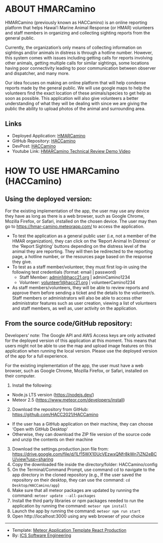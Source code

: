# ABOUT HMARCamino
HMARCamino (previously known as HACCamino) is an online reporting platform that helps Hawai’i Marine Animal Response (or HMAR) volunteers and staff members in organizing and collecting sighting reports from the general public. 

Currently, the organization’s only means of collecting information on sightings and/or animals in distress is through a hotline number. However, this system comes with issues including getting calls for reports involving other animals, getting multiple calls for similar sightings, some locations having poor connectivity leading to poor communication between observer and dispatcher, and many more. 

Our idea focuses on making an online platform that will help condense reports made by the general public. We will use google maps to help the volunteers find the exact location of these animals/species to get help as soon as possible. This application will also give volunteers a better understanding of what they will be dealing with since we are giving the public the ability to upload photos of the animal and surrounding area. 

## Links
* Deployed Application: [HMARCamino](https://hmar-camino.meteorapp.com/)
* GitHub Repository: [HACCamino](https://github.com/HACC2021/HACCamino)
* DevPost: [HACCamino](https://devpost.com/software/projectcamino)
* Youtube Link: [HMARCamino Technical Review Demo Video]()



# HOW TO USE HMARCamino (HACCamino)
## Using the deployed version:
For the existing implementation of the app, the user may use any device they have as long as there is a web browser, such as Google Chrome, Mozilla Firefox, or Safari, installed on the chosen device. The user may then go to https://hmar-camino.meteorapp.com/ to access the application.
* To test the application as a general public user (i.e, not a member of the HMAR organization), they can click on the ‘Report Animal In Distress’ or the ‘Report Sighting' buttons depending on the distress level of the animal they are reporting. They will then be redirected to the reporting page, a hotline number, or the resources page based on the response they give.
* To test as a staff member/volunteer, they must first log-in using the following test credentials (format: email | password)
  * Staff Member: admin1@hacc21.org | adminCamino1234 
  * Volunteer: volunteer1@hacc21.org | volunteerCamino1234
* As staff members/volunteers, they will be able to review reports and approve them before sending a ticket and the details to the volunteer/s. Staff members or administrators will also be able to access other administrator features such as user creation, viewing a list of volunteers and staff members, as well as, user activity on the application.

## From the source code/GitHub repository:
Developers’ note: The Google API and AWS Access keys are only activated for the deployed version of this application at this moment. This means that users might not be able to use the map and upload image features on this application when running the local version. Please use the deployed version of the app for a full experience. 

For the existing implementation of the app, the user must have a web browser, such as Google Chrome, Mozilla Firefox, or Safari, installed on their computer. 
1. Install the following:
  * Node.js LTS version (https://nodejs.dev/)
  * Meteor 2.5 (https://www.meteor.com/developers/install) 
2. Download the repository from GitHub: https://github.com/HACC2021/HACCamino 
  * If the user has a GitHub application on their machine, they can choose ‘Open with GitHub Desktop’
  * Otherwise, they can download the ZIP file version of the source code and unzip the contents on their machine
3. Download the settings.production.json file from: https://drive.google.com/file/d/1Lf15WX10UcVEzwxQNfr8kWn7jZN2eBCU/view?usp=sharing 
4. Copy the downloaded file inside the directory/folder: HACCamino/config
5. On the Terminal/Command Prompt, use command cd to navigate to the app directory in the cloned repository (e.g., If the user saved the repository on their desktop, they can use the command: `cd Desktop/HACCamino/app`)
6. Make sure that all meteor packages are updated by running the command: `meteor update --all-packages`
7. Install the third party libraries or npm packages needed to run the application by running the command: `meteor npm install`
8. Launch the app by running the command: `meteor npm run start`
9. Open http://localhost:3000 using any web browser of your choice
---
* Template: [Meteor Application Template React Production](https://github.com/ics-software-engineering/meteor-application-template-react-production)
* By: [ICS Software Engineering](https://github.com/ics-software-engineering)
